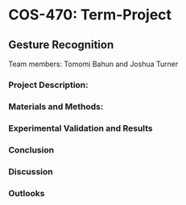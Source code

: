 # COS-470: Term-Project
## Gesture Recognition

Team members: Tomomi Bahun and Joshua Turner

### Project Description:

### Materials and Methods:

### Experimental Validation and Results

### Conclusion

### Discussion

### Outlooks
